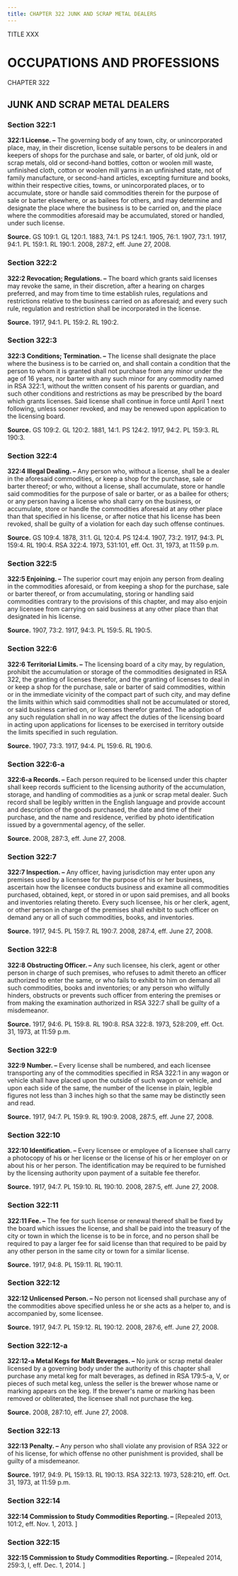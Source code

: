 ```yaml
---
title: CHAPTER 322 JUNK AND SCRAP METAL DEALERS
---
```


TITLE XXX
                                             
OCCUPATIONS AND PROFESSIONS
===========================

CHAPTER 322
                                             
JUNK AND SCRAP METAL DEALERS
----------------------------

### Section 322:1

 **322:1 License. –** The governing body of any town, city, or
unincorporated place, may, in their discretion, license suitable persons
to be dealers in and keepers of shops for the purchase and sale, or
barter, of old junk, old or scrap metals, old or second-hand bottles,
cotton or woolen mill waste, unfinished cloth, cotton or woolen mill
yarns in an unfinished state, not of family manufacture, or second-hand
articles, excepting furniture and books, within their respective cities,
towns, or unincorporated places, or to accumulate, store or handle said
commodities therein for the purpose of sale or barter elsewhere, or as
bailees for others, and may determine and designate the place where the
business is to be carried on, and the place where the commodities
aforesaid may be accumulated, stored or handled, under such license.

**Source.** GS 109:1. GL 120:1. 1883, 74:1. PS 124:1. 1905, 76:1. 1907,
73:1. 1917, 94:1. PL 159:1. RL 190:1. 2008, 287:2, eff. June 27, 2008.

### Section 322:2

 **322:2 Revocation; Regulations. –** The board which grants said
licenses may revoke the same, in their discretion, after a hearing on
charges preferred, and may from time to time establish rules,
regulations and restrictions relative to the business carried on as
aforesaid; and every such rule, regulation and restriction shall be
incorporated in the license.

**Source.** 1917, 94:1. PL 159:2. RL 190:2.

### Section 322:3

 **322:3 Conditions; Termination. –** The license shall designate the
place where the business is to be carried on, and shall contain a
condition that the person to whom it is granted shall not purchase from
any minor under the age of 16 years, nor barter with any such minor for
any commodity named in RSA 322:1, without the written consent of his
parents or guardian, and such other conditions and restrictions as may
be prescribed by the board which grants licenses. Said license shall
continue in force until April 1 next following, unless sooner revoked,
and may be renewed upon application to the licensing board.

**Source.** GS 109:2. GL 120:2. 1881, 14:1. PS 124:2. 1917, 94:2. PL
159:3. RL 190:3.

### Section 322:4

 **322:4 Illegal Dealing. –** Any person who, without a license,
shall be a dealer in the aforesaid commodities, or keep a shop for the
purchase, sale or barter thereof; or who, without a license, shall
accumulate, store or handle said commodities for the purpose of sale or
barter, or as a bailee for others; or any person having a license who
shall carry on the business, or accumulate, store or handle the
commodities aforesaid at any other place than that specified in his
license, or after notice that his license has been revoked, shall be
guilty of a violation for each day such offense continues.

**Source.** GS 109:4. 1878, 31:1. GL 120:4. PS 124:4. 1907, 73:2. 1917,
94:3. PL 159:4. RL 190:4. RSA 322:4. 1973, 531:101, eff. Oct. 31, 1973,
at 11:59 p.m.

### Section 322:5

 **322:5 Enjoining. –** The superior court may enjoin any person from
dealing in the commodities aforesaid, or from keeping a shop for the
purchase, sale or barter thereof, or from accumulating, storing or
handling said commodities contrary to the provisions of this chapter,
and may also enjoin any licensee from carrying on said business at any
other place than that designated in his license.

**Source.** 1907, 73:2. 1917, 94:3. PL 159:5. RL 190:5.

### Section 322:6

 **322:6 Territorial Limits. –** The licensing board of a city may,
by regulation, prohibit the accumulation or storage of the commodities
designated in RSA 322, the granting of licenses therefor, and the
granting of licenses to deal in or keep a shop for the purchase, sale or
barter of said commodities, within or in the immediate vicinity of the
compact part of such city, and may define the limits within which said
commodities shall not be accumulated or stored, or said business carried
on, or licenses therefor granted. The adoption of any such regulation
shall in no way affect the duties of the licensing board in acting upon
applications for licenses to be exercised in territory outside the
limits specified in such regulation.

**Source.** 1907, 73:3. 1917, 94:4. PL 159:6. RL 190:6.

### Section 322:6-a

 **322:6-a Records. –** Each person required to be licensed under
this chapter shall keep records sufficient to the licensing authority of
the accumulation, storage, and handling of commodities as a junk or
scrap metal dealer. Such record shall be legibly written in the English
language and provide account and description of the goods purchased, the
date and time of their purchase, and the name and residence, verified by
photo identification issued by a governmental agency, of the seller.

**Source.** 2008, 287:3, eff. June 27, 2008.

### Section 322:7

 **322:7 Inspection. –** Any officer, having jurisdiction may enter
upon any premises used by a licensee for the purpose of his or her
business, ascertain how the licensee conducts business and examine all
commodities purchased, obtained, kept, or stored in or upon said
premises, and all books and inventories relating thereto. Every such
licensee, his or her clerk, agent, or other person in charge of the
premises shall exhibit to such officer on demand any or all of such
commodities, books, and inventories.

**Source.** 1917, 94:5. PL 159:7. RL 190:7. 2008, 287:4, eff. June 27,
2008.

### Section 322:8

 **322:8 Obstructing Officer. –** Any such licensee, his clerk, agent
or other person in charge of such premises, who refuses to admit thereto
an officer authorized to enter the same, or who fails to exhibit to him
on demand all such commodities, books and inventories; or any person who
wilfully hinders, obstructs or prevents such officer from entering the
premises or from making the examination authorized in RSA 322:7 shall be
guilty of a misdemeanor.

**Source.** 1917, 94:6. PL 159:8. RL 190:8. RSA 322:8. 1973, 528:209,
eff. Oct. 31, 1973, at 11:59 p.m.

### Section 322:9

 **322:9 Number. –** Every license shall be numbered, and each
licensee transporting any of the commodities specified in RSA 322:1 in
any wagon or vehicle shall have placed upon the outside of such wagon or
vehicle, and upon each side of the same, the number of the license in
plain, legible figures not less than 3 inches high so that the same may
be distinctly seen and read.

**Source.** 1917, 94:7. PL 159:9. RL 190:9. 2008, 287:5, eff. June 27,
2008.

### Section 322:10

 **322:10 Identification. –** Every licensee or employee of a
licensee shall carry a photocopy of his or her license or the license of
his or her employer on or about his or her person. The identification
may be required to be furnished by the licensing authority upon payment
of a suitable fee therefor.

**Source.** 1917, 94:7. PL 159:10. RL 190:10. 2008, 287:5, eff. June 27,
2008.

### Section 322:11

 **322:11 Fee. –** The fee for such license or renewal thereof shall
be fixed by the board which issues the license, and shall be paid into
the treasury of the city or town in which the license is to be in force,
and no person shall be required to pay a larger fee for said license
than that required to be paid by any other person in the same city or
town for a similar license.

**Source.** 1917, 94:8. PL 159:11. RL 190:11.

### Section 322:12

 **322:12 Unlicensed Person. –** No person not licensed shall
purchase any of the commodities above specified unless he or she acts as
a helper to, and is accompanied by, some licensee.

**Source.** 1917, 94:7. PL 159:12. RL 190:12. 2008, 287:6, eff. June 27,
2008.

### Section 322:12-a

 **322:12-a Metal Kegs for Malt Beverages. –** No junk or scrap metal
dealer licensed by a governing body under the authority of this chapter
shall purchase any metal keg for malt beverages, as defined in RSA
179:5-a, V, or pieces of such metal keg, unless the seller is the brewer
whose name or marking appears on the keg. If the brewer's name or
marking has been removed or obliterated, the licensee shall not purchase
the keg.

**Source.** 2008, 287:10, eff. June 27, 2008.

### Section 322:13

 **322:13 Penalty. –** Any person who shall violate any provision of
RSA 322 or of his license, for which offense no other punishment is
provided, shall be guilty of a misdemeanor.

**Source.** 1917, 94:9. PL 159:13. RL 190:13. RSA 322:13. 1973, 528:210,
eff. Oct. 31, 1973, at 11:59 p.m.

### Section 322:14

 **322:14 Commission to Study Commodities Reporting. –** 
                                             [Repealed
2013, 101:2, eff. Nov. 1, 2013.
                                             ]

### Section 322:15

 **322:15 Commission to Study Commodities Reporting. –** 
                                             [Repealed
2014, 259:3, I, eff. Dec. 1, 2014.
                                             ]
